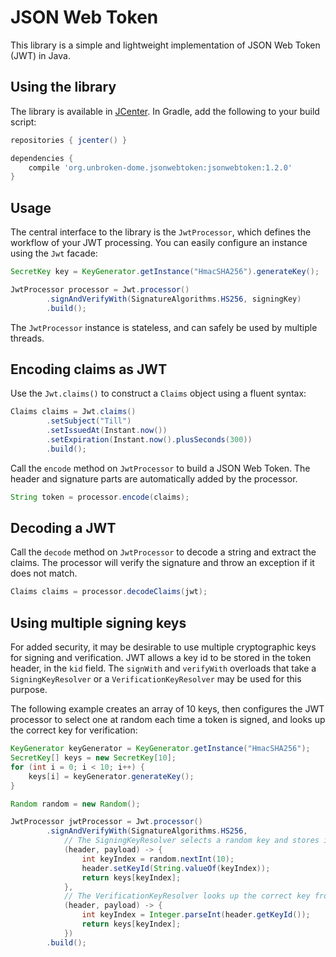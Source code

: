# JSON Web Token

This library is a simple and lightweight implementation of JSON Web Token (JWT) in Java.

## Using the library

The library is available in [JCenter](https://jcenter.bintray.com). In Gradle, add the following
to your build script:

```groovy
repositories { jcenter() }

dependencies {
    compile 'org.unbroken-dome.jsonwebtoken:jsonwebtoken:1.2.0'
}
```


## Usage

The central interface to the library is the `JwtProcessor`, which defines the workflow of your
JWT processing. You can easily configure an instance using the `Jwt` facade: 

```java
SecretKey key = KeyGenerator.getInstance("HmacSHA256").generateKey();

JwtProcessor processor = Jwt.processor()
		.signAndVerifyWith(SignatureAlgorithms.HS256, signingKey)
		.build();
```

The `JwtProcessor` instance is stateless, and can safely be used by multiple threads.

## Encoding claims as JWT

Use the `Jwt.claims()` to construct a `Claims` object using a fluent syntax:

```java
Claims claims = Jwt.claims()
		.setSubject("Till")
		.setIssuedAt(Instant.now())
		.setExpiration(Instant.now().plusSeconds(300))
		.build();
```

Call the `encode` method on `JwtProcessor` to build a JSON Web Token. The header and
signature parts are automatically added by the processor.

```java
String token = processor.encode(claims);
```


## Decoding a JWT

Call the `decode` method on `JwtProcessor` to decode a string and extract the claims.
The processor will verify the signature and throw an exception if it does not match.

```java
Claims claims = processor.decodeClaims(jwt);
```


## Using multiple signing keys

For added security, it may be desirable to use multiple cryptographic keys for signing and
verification. JWT allows a key id to be stored in the token header, in the `kid` field. The
`signWith` and `verifyWith` overloads that take a `SigningKeyResolver` or a `VerificationKeyResolver`
may be used for this purpose.

The following example creates an array of 10 keys, then configures the JWT processor to select one
at random each time a token is signed, and looks up the correct key for verification:

```java
KeyGenerator keyGenerator = KeyGenerator.getInstance("HmacSHA256");
SecretKey[] keys = new SecretKey[10];
for (int i = 0; i < 10; i++) {
    keys[i] = keyGenerator.generateKey();
}

Random random = new Random();

JwtProcessor jwtProcessor = Jwt.processor()
        .signAndVerifyWith(SignatureAlgorithms.HS256,
            // The SigningKeyResolver selects a random key and stores it in the header
            (header, payload) -> {
                int keyIndex = random.nextInt(10);
                header.setKeyId(String.valueOf(keyIndex));
                return keys[keyIndex];
            },
            // The VerificationKeyResolver looks up the correct key from the index
            (header, payload) -> {
                int keyIndex = Integer.parseInt(header.getKeyId());
                return keys[keyIndex];
            })
        .build();
```
